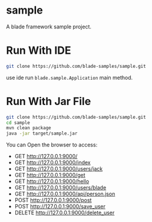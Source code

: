 # sample

A blade framework sample project.

# Run With IDE

```sh
git clone https://github.com/blade-samples/sample.git
```

use ide run `blade.sample.Application` main method.

# Run With Jar File

```sh
git clone https://github.com/blade-samples/sample.git
cd sample
mvn clean package
java -jar target/sample.jar
```

You can Open the browser to access:

- GET		http://127.0.0.1:9000/
- GET		http://127.0.0.1:9000/index
- GET		http://127.0.0.1:9000/users/jack
- GET		http://127.0.0.1:9000/get
- GET		http://127.0.0.1:9000/hello
- GET		http://127.0.0.1:9000/users/blade
- GET		http://127.0.0.1:9000/api/person.json
- POST		http://127.0.0.1:9000/post
- POST		http://127.0.0.1:9000/save_user
- DELETE	http://127.0.0.1:9000/delete_user

